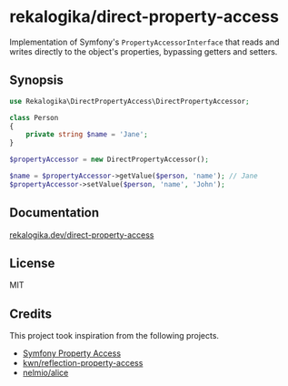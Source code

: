 # rekalogika/direct-property-access

Implementation of Symfony's `PropertyAccessorInterface` that reads and writes
directly to the object's properties, bypassing getters and setters.

## Synopsis

```php
use Rekalogika\DirectPropertyAccess\DirectPropertyAccessor;

class Person
{
    private string $name = 'Jane';
}

$propertyAccessor = new DirectPropertyAccessor();

$name = $propertyAccessor->getValue($person, 'name'); // Jane
$propertyAccessor->setValue($person, 'name', 'John');
```

## Documentation

[rekalogika.dev/direct-property-access](https://rekalogika.dev/direct-property-access)

## License

MIT

## Credits

This project took inspiration from the following projects.

* [Symfony Property Access](https://github.com/symfony/property-access)
* [kwn/reflection-property-access](https://github.com/kwn/reflection-property-access)
* [nelmio/alice](https://github.com/nelmio/alice/blob/master/src/PropertyAccess/ReflectionPropertyAccessor.php)